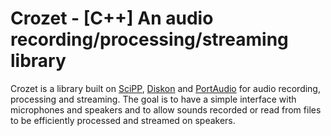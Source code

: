 # Crozet - [C++] An audio recording/processing/streaming library

Crozet is a library built on [SciPP](https://github.com/Reiex/SciPP), [Diskon](https://github.com/Reiex/Diskon) and [PortAudio](http://www.portaudio.com/) for audio recording, processing and streaming. The goal is to have a simple interface with microphones and speakers and to allow sounds recorded or read from files to be efficiently processed and streamed on speakers.
